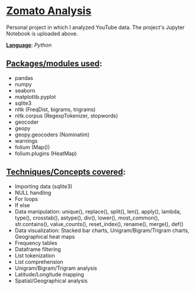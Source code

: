 # <ins>Zomato Analysis</ins>
Personal project in which I analyzed YouTube data. The project's Jupyter Notebook is uploaded above.

**<ins>Language</ins>**: *Python*

## <ins>Packages/modules used</ins>:

- pandas
- numpy
- seaborn
- matplotlib.pyplot
- sqlite3
- nltk (FreqDist, bigrams, trigrams)
- nltk.corpus (RegexpTokenizer, stopwords)
- geocoder
- geopy
- geopy.geocoders (Nominatim)
- warnings
- folium (Map())
- folium.plugins (HeatMap)

## <ins>Techniques/Concepts covered</ins>:

- Importing data (sqlite3)
- NULL handling
- For loops
- If else
- Data manipulation: unique(), replace(), split(), len(), apply(), lambda, type(), crosstab(), astype(), div(), lower(), most_common(), str.contains(), value_counts(), reset_index(), rename(), merge(), def()
- Data visualization: Stacked bar charts, Unigram/Bigram/Trigram charts, Geographical heat maps
- Frequency tables
- Dataframe filtering
- List tokenization
- List comprehension
- Unigram/Bigram/Trigram analysis
- Latitude/Longitude mapping
- Spatial/Geographical analysis
